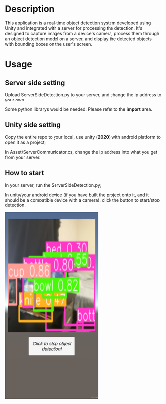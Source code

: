 # Description

This application is a real-time object detection system developed using Unity and integrated with a server for processing the detection. It's designed to capture images from a device's camera, process them through an object detection model on a server, and display the detected objects with bounding boxes on the user's screen.

# Usage

## Server side setting
Upload ServerSideDetection.py to your server, and change the ip address to your own.

Some python librarys would be needed. Please refer to the **import** area.

## Unity side setting

Copy the entire repo to your local, use unity (**2020**) with android platform to open it as a project;

In Asset/ServerCommunicator.cs, change the ip address into what you get from your server.

## How to start

In your server, run the ServerSideDetection.py;

In unity/your android device (if you have built the project onto it, and it should be a compatible device with a camera), click the button to start/stop detection.

<img src="https://github.com/YM-Xiu/Object_detection_stream/blob/master/demo.png?raw=true" width="300">

